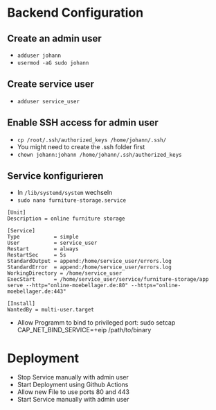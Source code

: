 # Backend Configuration

## Create an admin user

- `adduser johann`
- `usermod -aG sudo johann`

## Create service user

- `adduser service_user`


## Enable SSH access for admin user

- `cp /root/.ssh/authorized_keys /home/johann/.ssh/`
- You might need to create the .ssh folder first
- `chown johann:johann /home/johann/.ssh/authorized_keys`

## Service konfigurieren

- In `/lib/systemd/system` wechseln
- `sudo nano furniture-storage.service`

```
[Unit]
Description = online furniture storage

[Service]
Type           = simple
User           = service_user
Restart        = always
RestartSec     = 5s
StandardOutput = append:/home/service_user/errors.log
StandardError  = append:/home/service_user/errors.log
WorkingDirectory = /home/service_user
ExecStart      = /home/service_user/service/furniture-storage/app serve --http="online-moebellager.de:80" --https="online-moebellager.de:443"

[Install]
WantedBy = multi-user.target
```

- Allow Programm to bind to privileged port: sudo setcap CAP_NET_BIND_SERVICE=+eip /path/to/binary

# Deployment

- Stop Service manually with admin user
- Start Deployment using Github Actions
- Allow new File to use ports 80 and 443
- Start Service manually with admin user